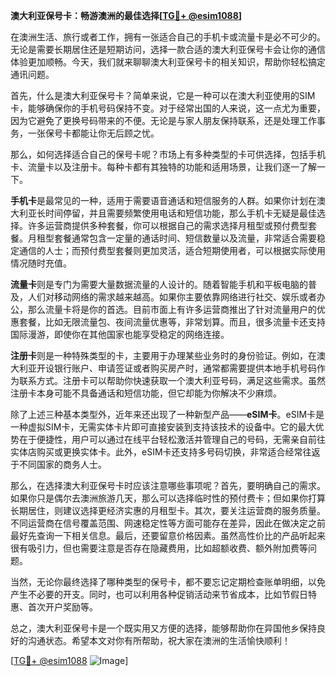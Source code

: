 **澳大利亚保号卡：畅游澳洲的最佳选择[[TG💪+ @esim1088](https://t.me/s/esim1088)]**

在澳洲生活、旅行或者工作，拥有一张适合自己的手机卡或流量卡是必不可少的。无论是需要长期居住还是短期访问，选择一款合适的澳大利亚保号卡会让你的通信体验更加顺畅。今天，我们就来聊聊澳大利亚保号卡的相关知识，帮助你轻松搞定通讯问题。

首先，什么是澳大利亚保号卡？简单来说，它是一种可以在澳大利亚使用的SIM卡，能够确保你的手机号码保持不变。对于经常出国的人来说，这一点尤为重要，因为它避免了更换号码带来的不便。无论是与家人朋友保持联系，还是处理工作事务，一张保号卡都能让你无后顾之忧。

那么，如何选择适合自己的保号卡呢？市场上有多种类型的卡可供选择，包括手机卡、流量卡以及注册卡。每种卡都有其独特的功能和适用场景，让我们逐一了解一下。

**手机卡**是最常见的一种，适用于需要语音通话和短信服务的人群。如果你计划在澳大利亚长时间停留，并且需要频繁使用电话和短信功能，那么手机卡无疑是最佳选择。许多运营商提供多种套餐，你可以根据自己的需求选择月租型或预付费型套餐。月租型套餐通常包含一定量的通话时间、短信数量以及流量，非常适合需要稳定通信的人士；而预付费型套餐则更加灵活，适合短期使用者，可以根据实际使用情况随时充值。

**流量卡**则是专门为需要大量数据流量的人设计的。随着智能手机和平板电脑的普及，人们对移动网络的需求越来越高。如果你主要依靠网络进行社交、娱乐或者办公，那么流量卡将是你的首选。目前市面上有许多运营商推出了针对流量用户的优惠套餐，比如无限流量包、夜间流量优惠等，非常划算。而且，很多流量卡还支持国际漫游，即使你在其他国家也能享受稳定的网络连接。

**注册卡**则是一种特殊类型的卡，主要用于办理某些业务时的身份验证。例如，在澳大利亚开设银行账户、申请签证或者购买房产时，通常都需要提供本地手机号码作为联系方式。注册卡可以帮助你快速获取一个澳大利亚号码，满足这些需求。虽然注册卡本身可能不具备通话和短信功能，但它却能为你解决不少麻烦。

除了上述三种基本类型外，近年来还出现了一种新型产品——**eSIM卡**。eSIM卡是一种虚拟SIM卡，无需实体卡片即可直接安装到支持该技术的设备中。它的最大优势在于便捷性，用户可以通过在线平台轻松激活并管理自己的号码，无需亲自前往实体店购买或更换实体卡。此外，eSIM卡还支持多号码切换，非常适合经常往返于不同国家的商务人士。

那么，在选择澳大利亚保号卡时应该注意哪些事项呢？首先，要明确自己的需求。如果你只是偶尔去澳洲旅游几天，那么可以选择临时性的预付费卡；但如果你打算长期居住，则建议选择更经济实惠的月租型卡。其次，要关注运营商的服务质量。不同运营商在信号覆盖范围、网速稳定性等方面可能存在差异，因此在做决定之前最好先查询一下相关信息。最后，还要留意价格因素。虽然高性价比的产品听起来很有吸引力，但也需要注意是否存在隐藏费用，比如超额收费、额外附加费等问题。

当然，无论你最终选择了哪种类型的保号卡，都不要忘记定期检查账单明细，以免产生不必要的开支。同时，也可以利用各种促销活动来节省成本，比如节假日特惠、首次开户奖励等。

总之，澳大利亚保号卡是一个既实用又方便的选择，能够帮助你在异国他乡保持良好的沟通状态。希望本文对你有所帮助，祝大家在澳洲的生活愉快顺利！

[[TG💪+ @esim1088](https://t.me/s/esim1088) ![Image](https://i.postimg.cc/4NQfJmqS/Snipaste-2025-05-13-00-14-12.png)]